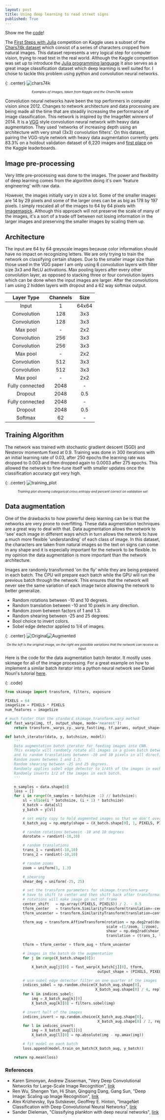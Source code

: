 ```yaml
---
layout: post
title: Using deep learning to read street signs
published: True
---
```


Show me the [code](https://github.com/FlorianMuellerklein/Chars74k_CNN)!

The [First Steps with Julia](https://www.kaggle.com/c/street-view-getting-started-with-julia) competition on Kaggle uses a subset of the [Chars74k dataset](http://www.ee.surrey.ac.uk/CVSSP/demos/chars74k/) which consist of a series of characters cropped from natural images. This dataset represents a very logical step for computer vision, trying to read text in the real world. Although the Kaggle competition was set up to introduce the [Julia programming language](http://julialang.org/) it also serves as a great image classification dataset which deep learning is well suited for. I chose to tackle this problem using python and convolution neural networks.

{: .center}
![chars74k](https://kaggle2.blob.core.windows.net/competitions/kaggle/3947/media/chars74k.jpg)

<p style="text-align:center; font-size:75%; font-style: italic;">Examples of images, taken from Kaggle and the Chars74k website</p>

Convolution neural networks have been the top performers in computer vision since 2012. Changes to network architecture and data processing are being made all the time that are steadily increasing the performance of image classification. This network is inspired by the ImageNet winners of 2014. It is a [VGG](http://arxiv.org/abs/1409.1556) style convolution neural network with heavy data augmentation. They used 'networks of increasing depth using an architecture with very small (3x3) convolution filters'. On this dataset, pairing the VGG-style network with heavy data augmentation currently gets 83.3% on a holdout validation dataset of 6,220 images and [first place](https://www.kaggle.com/c/street-view-getting-started-with-julia/leaderboard) on the Kaggle leaderboards.

## Image pre-processing

Very little pre-processing was done to the images. The power and flexibility of deep learning comes from the algorithm doing it's own 'feature engineering' with raw data.

However, the images initially vary in size a lot. Some of the smaller images are 14 by 29 pixels and some of the larger ones can be as big as 178 by 197 pixels. I simply rescaled all of the images to 64 by 64 pixels with [Imagemagick](http://www.imagemagick.org/script/index.php). Although this approach will not preserve the scale of many of the images, it's a sort of a trade off between not losing information in the larger images and preserving the smaller images by scaling them up.

## Architecture

The input are 64 by 64 greyscale images because color information should have no impact on recognizing letters. We are only trying to train the network on classifying certain shapes. Due to the smaller image size than those used in the VGG paper I am only using 6 convolution layers with filter size 3x3 and ReLU activations. Max pooling layers after every other convolution layer, as opposed to stacking three or four convolution layers which can be done when the input images are larger. After the convolutions I am using 2 hidden layers with dropout and a 62 way softmax output.


| __Layer Type__ | __Channels__ | __Size__ |
| :---: | :---: | :---: |
| Input | 1 | 64x64 |
| Convolution | 128 | 3x3 |
| Convolution | 128 | 3x3 |
| Max pool | - | 2x2 |
| Convolution | 256 | 3x3 |
| Convolution | 256 | 3x3 |
| Max pool | - | 2x2 |
| Convolution| 512 | 3x3 |
| Convolution | 512 | 3x3 |
| Max pool | - | 2x2 |
| Fully connected | 2048 | - |
| Dropout | 2048 | 0.5 |
| Fully connected | 2048 | - |
| Dropout | 2048 | 0.5 |
| Softmax | 62 | - |


## Training Algorithm

The network was trained with stochastic gradient descent (SGD) and Nesterov momentum fixed at 0.9. Training was done in 300 iterations with an initial learning rate of 0.03, after 250 epochs the learning rate was dropped to 0.003 and then dropped again to 0.0003 after 275 epochs. This allowed the network to fine-tune itself with smaller updates once the classification accuracy got very high.

{: .center}
![training_plot](http://i.imgur.com/nFy2C3P.png)

<p style="text-align:center; font-size:75%; font-style: italic;">Training plot showing categorical cross entropy and percent correct on validation set</p>


## Data augmentation

One of the drawbacks to how powerful deep learning can be is that the networks are very prone to overfitting. These data augmentation techniques are a great way to deal with that. Data augmentation allows the network to 'see' each image in different ways which in turn allows the network to have a much more flexible 'understanding' of each class of image. In this dataset, the characters are taken from natural images so the text on signs can come in any shape and it is especially important for the network to be flexible. In my opinion the data augmentation is more important than the network architecture.

Images are randomly transformed 'on the fly' while they are being prepared in each batch. The CPU will prepare each batch while the GPU will run the previous batch through the network. This ensures that the network will never see the same variation of each image twice allowing the network to better generalize.

* Random rotations between -10 and 10 degrees.
* Random translation between -10 and 10 pixels in any direction.
* Random zoom between factors of 1 and 1.3.
* Random shearing between -25 and 25 degrees.
* Bool choice to invert colors.
* Sobel edge detector applied to 1/4 of images.

{: .center}
![Original](http://i.imgur.com/vNkJrKi.png)![Augmented](http://i.imgur.com/0G8Khxv.gif)

<p style="text-align:center; font-size:75%; font-style: italic;">On the left is the original image, on the right are possible variations that the network can receive as input.</p>


Here is the code for the data augmentation batch iterator. It mostly uses skimage for all of the image processing. For a great example on how to implement a similar batch iterator into a python neural network see Daniel Nouri's tutorial [here](http://danielnouri.org/notes/2014/12/17/using-convolutional-neural-nets-to-detect-facial-keypoints-tutorial/).

{: .code}
``` python
from skimage import transform, filters, exposure

PIXELS = 64
imageSize = PIXELS * PIXELS
num_features = imageSize

# much faster than the standard skimage.transform.warp method
def fast_warp(img, tf, output_shape, mode='nearest'):
    return transform._warps_cy._warp_fast(img, tf.params, output_shape=output_shape, mode=mode)

def batch_iterator(data, y, batchsize, model):
    '''
    Data augmentation batch iterator for feeding images into CNN.
    This example will randomly rotate all images in a given batch between -10 and 10 degrees
    and to random translations between -10 and 10 pixels in all directions.
    Random zooms between 1 and 1.3.
    Random shearing between -25 and 25 degrees.
    Randomly applies sobel edge detector to 1/4th of the images in each batch.
    Randomly inverts 1/2 of the images in each batch.
    '''

    n_samples = data.shape[0]
    loss = []
    for i in range((n_samples + batchsize -1) // batchsize):
        sl = slice(i * batchsize, (i + 1) * batchsize)
        X_batch = data[sl]
        y_batch = y[sl]

        # set empty copy to hold augmented images so that we don't overwrite
        X_batch_aug = np.empty(shape = (X_batch.shape[0], 1, PIXELS, PIXELS), dtype = 'float32')

        # random rotations betweein -10 and 10 degrees
        dorotate = randint(-10,10)

        # random translations
        trans_1 = randint(-10,10)
        trans_2 = randint(-10,10)

        # random zooms
        zoom = uniform(1, 1.3)

        # shearing
        shear_deg = uniform(-25, 25)

        # set the transform parameters for skimage.transform.warp
        # have to shift to center and then shift back after transformation otherwise
        # rotations will make image go out of frame
        center_shift   = np.array((PIXELS, PIXELS)) / 2. - 0.5
        tform_center   = transform.SimilarityTransform(translation=-center_shift)
        tform_uncenter = transform.SimilarityTransform(translation=center_shift)

        tform_aug = transform.AffineTransform(rotation = np.deg2rad(dorotate),
                                              scale =(1/zoom, 1/zoom),
                                              shear = np.deg2rad(shear_deg),
                                              translation = (trans_1, trans_2))

        tform = tform_center + tform_aug + tform_uncenter

        # images in the batch do the augmentation
        for j in range(X_batch.shape[0]):

            X_batch_aug[j][0] = fast_warp(X_batch[j][0], tform,
                                          output_shape = (PIXELS, PIXELS))

        # use sobel edge detector filter on one quarter of the images
        indices_sobel = np.random.choice(X_batch_aug.shape[0],
                                         X_batch_aug.shape[0] / 4, replace = False)
        for k in indices_sobel:
            img = X_batch_aug[k][0]
            X_batch_aug[k][0] = filters.sobel(img)

        # invert half of the images
        indices_invert = np.random.choice(X_batch_aug.shape[0],
                                          X_batch_aug.shape[0] / 2, replace = False)
        for l in indices_invert:
            img = X_batch_aug[l][0]
            X_batch_aug[l][0] = np.absolute(img - np.amax(img))

        # fit model on each batch
        loss.append(model.train_on_batch(X_batch_aug, y_batch))

    return np.mean(loss)
```

### References

* Karen Simonyan, Andrew Zisserman, "Very Deep Convolutional Networks for Large-Scale Image Recognition", [link](http://arxiv.org/abs/1409.1556)
* Ren Wu, Shengen Yan, Hi Shan, Qingqing Dang, Gang Sun, "Deep Image: Scaling up Image Recognition", [link](http://arxiv.org/vc/arxiv/papers/1501/1501.02876v1.pdf)
* Alex Krizhevsky, Ilya Sutskever, Geoffrey E. Hinton, "ImageNet Classification with Deep Convolutional Neural Networks", [link](http://papers.nips.cc/paper/4824-imagenet-classification-with-deep-convolutional-neural-networks)
* Sander Dieleman, "Classifying plankton with deep neural networks", [link](http://benanne.github.io/2015/03/17/plankton.html)
